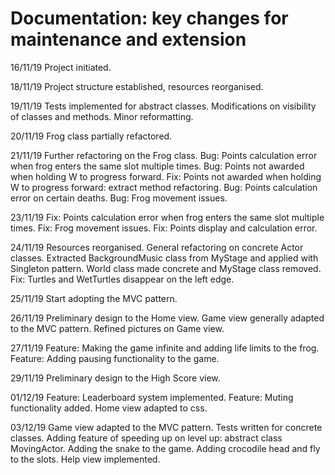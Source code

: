 # Documentation: key changes for maintenance and extension

16/11/19
Project initiated.

18/11/19
Project structure established, resources reorganised.

19/11/19
Tests implemented for abstract classes.
Modifications on visibility of classes and methods.
Minor reformatting.

20/11/19
Frog class partially refactored.

21/11/19
Further refactoring on the Frog class.
Bug: Points calculation error when frog enters the same slot multiple times.
Bug: Points not awarded when holding W to progress forward.
Fix: Points not awarded when holding W to progress forward: extract method refactoring.
Bug: Points calculation error on certain deaths.
Bug: Frog movement issues.

23/11/19
Fix: Points calculation error when frog enters the same slot multiple times.
Fix: Frog movement issues.
Fix: Points display and calculation error.

24/11/19
Resources reorganised.
General refactoring on concrete Actor classes.
Extracted BackgroundMusic class from MyStage and applied with Singleton pattern.
World class made concrete and MyStage class removed.
Fix: Turtles and WetTurtles disappear on the left edge.

25/11/19
Start adopting the MVC pattern.

26/11/19
Preliminary design to the Home view.
Game view generally adapted to the MVC pattern.
Refined pictures on Game view.

27/11/19
Feature: Making the game infinite and adding life limits to the frog.
Feature: Adding pausing functionality to the game.

29/11/19
Preliminary design to the High Score view.

01/12/19
Feature: Leaderboard system implemented.
Feature: Muting functionality added.
Home view adapted to css.

03/12/19
Game view adapted to the MVC pattern.
Tests written for concrete classes.
Adding feature of speeding up on level up: abstract class MovingActor.
Adding the snake to the game.
Adding crocodile head and fly to the slots.
Help view implemented.
